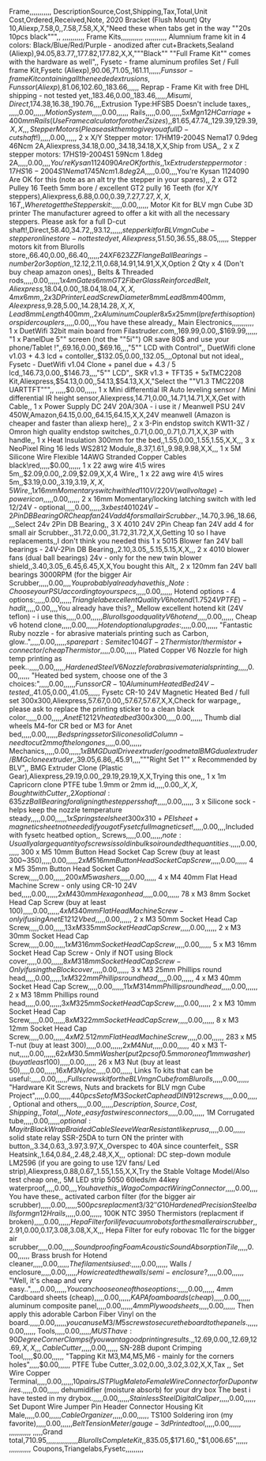 




Frame,,,,,,,,,,,
DescriptionSource,Cost,Shipping,Tax,Total,Unit Cost,Ordered,Received,Note,
2020 Bracket (Flush Mount) Qty 10,Aliexp,7.58,0,,7.58,7.58,X,X,"Need these when tabs get in the way ""20s 10pcs black""",,
,,,,,,,,,,,
Frame Kits,,,,,,,,,,,
,,,,,,,,,,,
Alumnium frame kit in 4 colors: Black/Blue/Red/Purple - anodized after cut+Brackets,Sealand (Aliexp),$94.05,$83.77,,$177.82,$177.82,X,X,"""Black"" ""Full Frame Kit"" comes with the hardware as well",,
Fysetc - frame aluminum profiles Set / Full frame Kit,Fysetc (Aliexp),$90.06,$71.05,,$161.11,,,,,,
Funssor - frame Kit containing all the needed extrusions,Funssor (Aliexp),$81.06,$102.60,,$183.66,,,,,,
Reprap - Frame Kit with free DHL shipping - not tested yet,,$183.46,$0.00,,$183.46,,,,,,
Misumi,Direct,$174.38,$16.38,,$190.76,,,,Extrusion Type:HFSB5 Doesn't include taxes,,
,,,,,$0.00,,,,,,
Motion System,,,,,$0.00,,,,,,
Rails,,,,,$0.00,,,,,,
5 x Mgn12H Carriage + 400mm Rails (Use Frame calculator for other Z sizes),,$81.65,$47.74,,$129.39,$129.39,X,X,,,
Stepper Motors (Please ask them to give you a full D-cut shaft!),,,,,$0.00,,,,,,
2 x X/Y Stepper motor: 17HM19-2004S Nema17 0.9deg 46Ncm 2A,Aliexpress,$34.18,$0.00,,$34.18,$34.18,X,X,Ship from USA,,
2 x Z stepper motors: 17HS19-2004S1 59Ncm 1.8deg 2A,,,,,$0.00,,,,You're Kysan 1124090 Are OK for this,,
1 x Extruder stepper motor: 17HS16-2004S1 Nema17 45Ncm 1.8deg 2A,,,,,$0.00,,,,You're Kysan 1124090 Are OK for this (note as an alt try the stepper in your spares),,
2 x GT2 Pulley 16 Teeth 5mm bore / excellent GT2 pully 16 Teeth (for X/Y steppers),Aliexpress,$6.88,$0.00,$0.39,$7.27,$7.27,X,X,16T,,
Where to get the Steppers kit:,,,,,$0.00,,,,,,
Motor Kit for BLV mgn Cube 3D printer The manufacturer agreed to offer a kit with all the necessary steppers. Please ask for a full D-cut shaft!,Direct,$58.40,$34.72,,$93.12,,,,,,
stepper kit for BLV mgn Cube - stepperonline store - not tested yet,Aliexpress,$51.50,$36.55,,$88.05,,,,,,
Stepper motors kit from Blurolls store,,$66.40,$0.00,,$66.40,,,,,,
24 X F623 ZZ Flange Ball Bearings - number 2 or 3 option,,$12.12,$2.11,$0.68,$14.91,$14.91,X,X,Option 2 Qty x 4 (Don't buy cheap amazon ones),,
Belts & Threaded rods,,,,,$0.00,,,,,,
1 x 4m Gates 6mm GT2 Fiber Glass Reinforced Belt,Aliexpress,$18.04,$0.00,,$18.04,$18.04,X,X,4m x 6mm,,
2 x 3D Printer Lead Screw Diameter 8mm Lead8mm 400mm,Aleexpress,$9.28,$5.00,,$14.28,$14.28,X,X,Lead 8mm Length 400mm,,
2 x Aluminum Coupler 8x5x25mm (I prefer this option) or spider couplers,,,,,$0.00,,,,You have these already,,
Main Electronics,,,,,,,,,,,
1 x DuetWifi 32bit main board from Filastruder.com,,$169.99,$0.00,,$169.99,,,,,,
"1 x PanelDue 5"" screen (not the ""5i"") OR save 80$ and use your phone/Tablet !",,$69.16,$0.00,,$69.16,,,,"5"" LCD with Control",,
DuetWifi clone v1.03 + 4.3 lcd + contoller,,$132.05,$0.00,,$132.05,,,,Optonal but not ideal,,
Fysetc - DuetWifi v1.04 Clone + panel due + 4.3 / 5 lcd,,$146.73,$0.00,,$146.73,,,,"5"" LCD",,
SKR v1.3 + TFT35 + 5xTMC2208 Kit,Aliexpress,$54.13,$0.00,,$54.13,$54.13,X,X,"Select the ""V1.3 TMC2208 UARTTFT""",,
,,,,,$0.00,,,,,,
1 x Mini differential IR Auto leveling sensor / Mini differential IR height sensor,Aliexpress,$14.71,$0.00,,$14.71,$14.71,X,X,Get with Cable,,
1 x Power Supply DC 24V 20A/30A - i use it / Meanwell PSU 24V 450W,Amazon,$64.15,$0.00,,$64.15,$64.15,X,X,24V meanwell (Amazon is cheaper and faster than aliexp here),,
2 x 3-Pin endstop switch KW11-3Z / Omron high quality endstop switches,,$0.71,$0.00,,$0.71,$0.71,X,X,3P with handle,,
1 x Heat Insulation 300mm for the bed,,$1.55,$0.00,,$1.55,$1.55,X,X,,,
3 x NeoPixel Ring 16 leds WS2812 Module,,$8.37,$1.61,,$9.98,$9.98,X,X,,,
1 x 5M Silicone Wire Flexible 14AWG Stranded Copper Cables black\red,,,,,$0.00,,,,,,
1 x 22 awg wire 4\5 wires 5m,,$2.09,$0.00,,$2.09,$2.09,X,X,4 Wire,,
1 x 22 awg wire 4\5 wires 5m,,$3.19,$0.00,,$3.19,$3.19,X,X,5 Wire,,
1 x 16mm Momentary switch with led 110V/220V (wall voltage)- power icon,,,,,$0.00,,,,,,
2 x 16mm Momentary/locking latching switch with led 12/24V - optional,,,,,$0.00,,,,,,
3 x best 4010 24V-2Pin DB Bearing OR Cheap fan 24V add 4 for small air Scrubber.,,$14.70,$3.96,,$18.66,,,,Select 24v 2Pin DB Bearing,,
3 X 4010 24V 2Pin Cheap fan 24V add 4 for small air Scrubber.,,$31.72,$0.00,,$31.72,$31.72,X,X,Getting 10 so I have replacements,,I don't think you needed this
1 x 5015 Blower fan 24V ball bearings - 24V-2Pin DB Bearing,,$2.10,$3.05,,$5.15,$5.15,X,X,,,
2 x 4010 blower fans (dual ball bearings) 24v - only for the new twin blower shield,,$3.40,$3.05,,$6.45,$6.45,X,X,You bought this Alt,,
2 x 120mm fan 24V ball bearings 3000RPM (for the bigger Air Scrubber,,,,,$0.00,,,,You probably already have this,,
Note: Choose your PSU according to your specs,,,,,$0.00,,,,,,
Hotend options - 4 options:,,,,,$0.00,,,,,,
Trianglelab excellent Quality V6 hotend (1.75 24V PTFE) - had it,,,,,$0.00,,,,You already have this?,,
Mellow excellent hotend kit (24V teflon) - i use this,,,,,$0.00,,,,,,
Blurolls good quality V6 hotend,,,,,$0.00,,,,,,
Cheap v6 hotend clone,,,,,$0.00,,,,,,
Hotend optional upgrades:,,,,,$0.00,,,,,,
"Fantastic Ruby nozzle - for abrasive materials printing such as Carbon, glow..",,,,,$0.00,,,,,,
spare part: Semitec 104GT-2 Thermistor / thermistor + connector / cheap Thermistor,,,,,$0.00,,,,,,
Plated Copper V6 Nozzle for high temp printing as peek..,,,,,$0.00,,,,,,
Hardened Steel V6 Nozzle for abrasive materials printing,,,,,$0.00,,,,,,
"Heated bed system, choose one of the 3 choices:",,,,,$0.00,,,,,,
Funssor CR-10 Aluminum Heated Bed 24V - tested,,$41.05,$0.00,,$41.05,,,,,,
Fysetc CR-10 24V Magnetic Heated Bed / full set 300x300,Aliexpress,$57.67,$0.00,,$57.67,$57.67,X,X,Check for warpage,,
please ask to replace the printing sticker to a clean black color.,,,,,$0.00,,,,,,
Anet E12 12V heated bed 300x300,,,,,$0.00,,,,,,
Thumb dial wheels M4-for CR bed or M3 for Anet bed,,,,,$0.00,,,,,,
Bed springs set or Silicone solid Column-need to cut 2mm of the long ones,,,,,$0.00,,,,,,
Mechanics,,,,,$0.00,,,,,,
1 x BMG Dual Drive extruder / good metal BMG dual extruder / BMG clone extruder,,$39.05,$6.86,,$45.91,,,,"""Right Set 1"" x Recommended by BLV",,
BMG Extruder Clone (Plastic Gear),Aliexpress,$29.19,$0.00,,$29.19,$29.19,X,X,Trying this one,,
1 x 1m Capricorn clone PTFE tube 1.9mm or 2mm id,,,,,$0.00,,X,X,Bought with Cutter,,
2 X optional: 635zz Ball Bearing for aligning the steppers shaft,,,,,$0.00,,,,,,
3 x Silicone sock - helps keep the nozzle temperature steady,,,,,$0.00,,,,,,
1 x Spring steel sheet 300x310+PEI sheet+magnetic sheet not needed if you got Fysetc full magnetic set!,,,,,$0.00,,,,Included with fysetc heatbed option,,
Screws,,,,,$0.00,,,,,,
note: Usually a large quantity of screws is sold in bulk so i rounded the quantities.,,,,,$0.00,,,,,,
300 x M5 10mm Button Head Socket Cap Screw (buy at least 300~350),,,,,$0.00,,,,,,
2 x M5 16mm Button Head Socket Cap Screw,,,,,$0.00,,,,,,
4 x M5 35mm Button Head Socket Cap Screw,,,,,$0.00,,,,,,
200 x M5 washers,,,,,$0.00,,,,,,
4 x M4 40mm Flat Head Machine Screw - only using CR-10 24V bed,,,,,$0.00,,,,,,
2 x M4 30mm Hexagon head,,,,,$0.00,,,,,,
78 x M3 8mm Socket Head Cap Screw (buy at least 100),,,,,$0.00,,,,,,
4 x M3 40mm Flat Head Machine Screw - only if using Anet E12 12V bed,,,,,$0.00,,,,,,
2 x M3 50mm Socket Head Cap Screw,,,,,$0.00,,,,,,
13 x M3 35mm Socket Head Cap Screw,,,,,$0.00,,,,,,
2 x M3 30mm Socket Head Cap Screw,,,,,$0.00,,,,,,
1 x M3 16mm Socket Head Cap Screw,,,,,$0.00,,,,,,
5 x M3 16mm Socket Head Cap Screw - Only if NOT using Block cover,,,,,$0.00,,,,,,
8 x M3 18mm Socket Head Cap Screw - Only if using the Block cover,,,,,$0.00,,,,,,
3 x M3 25mm Phillips round head,,,,,$0.00,,,,,,
1 x M3 22mm Phillips round head,,,,,$0.00,,,,,,
4 x M3 40mm Socket Head Cap Screw,,,,,$0.00,,,,,,
11 x M3 14mm Phillips round head,,,,,$0.00,,,,,,
2 x M3 18mm Phillips round head,,,,,$0.00,,,,,,
3 x M3 25mm Socket Head Cap Screw,,,,,$0.00,,,,,,
2 x M3 10mm Socket Head Cap Screw,,,,,$0.00,,,,,,
8 x M3 22mm Socket Head Cap Screw,,,,,$0.00,,,,,,
8 x M3 12mm Socket Head Cap Screw,,,,,$0.00,,,,,,
4 x M2.5 12mm Flat Head Machine Screw,,,,,$0.00,,,,,,
283 x M5 T-nut (buy at least 300),,,,,$0.00,,,,,,
2 x M4 Nut,,,,,$0.00,,,,,,
40 x M3 T-nut,,,,,$0.00,,,,,,
62 x M3 0.5mm Washer (put 2pcs of 0.5mm or one of 1mm washer) (buy at least 100),,,,,$0.00,,,,,,
26 x M3 Nut (buy at least 50),,,,,$0.00,,,,,,
16 x M3 Nyloc,,,,,$0.00,,,,,,
Links To kits that can be useful:,,,,,$0.00,,,,,,
Full screws kit for the BLV mgn Cube from Blurolls,,,,,$0.00,,,,,,
"Hardware Kit Screws, Nuts and brackets for BLV mgn Cube Project",,,,,$0.00,,,,,,
440pcs Set of M3 Socket Cap head DIN912 screws,,,,,$0.00,,,,,,
Optional and others,,,,,$0.00,,,,,,
Description,Source,Cost,Shipping,,Total,,,,Note,,
easy fast wires connectors,,,,,$0.00,,,,,,
1M Corrugated tube,,,,,$0.00,,,,,,
optional: Mayitr Black Wrap Braided Cable Sleeve Wear Resistant like prusa,,,,,$0.00,,,,,,
solid state relay SSR-25DA to turn ON the printer with button,,$3.34,$0.63,,$3.97,$3.97,X,,Overspec to 40A since counterfeit,,
SSR Heatsink,,$1.64,$0.84,,$2.48,$2.48,X,X,,,
optional: DC step-down module LM2596 (if you are going to use 12V fans/ Led strip),Aliexpress,$0.88,$0.67,,$1.55,$1.55,X,X,Try the Stable Voltage Model/Also test cheap one,,
5M LED strip 5050 60leds/m 44key waterproof,,,,,$0.00,,,,You have this,,
Wago Compact Wiring Connector,,,,,$0.00,,,,You have these,,
activated carbon filter (for the bigger air scrubber),,,,,$0.00,,,,,,
500pcs replacment 3/32'' G10 Hardened Precision Steel balls for mgn12H rails,,,,,$0.00,,,,,,
100K NTC 3950 Thermistors (replacment if broken),,,,,$0.00,,,,,,
Hepa Filter for ilife vacuum robots for the smaller air scrubber,,$2.91,$0.00,$0.17,$3.08,$3.08,X,X,,,
Hepa Filter for eufy robovac 11c for the bigger air scrubber,,,,,$0.00,,,,,,
Soundproofing Foam Acoustic Sound Absorption Tile,,,,,$0.00,,,,,,
Brass brush for Hotend cleaner,,,,,$0.00,,,,,,
The filaments i used :,,,,,$0.00,,,,,,
Walls / enclosure,,,,,$0.00,,,,,,
How i created the walls / semi-enclosure?,,,,,$0.00,,,,,,
"Well, it's cheap and very easy..",,,,,$0.00,,,,,,
You can choose one of those options:,,,,,$0.00,,,,,,
4mm Cardboard sheets (cheap),,,,,$0.00,,,,,,
KAPA foam boards (cheap),,,,,$0.00,,,,,,
aluminum composite panel,,,,,$0.00,,,,,,
4mm Plywood sheets,,,,,$0.00,,,,,,
Then apply this adorable Carbon Fiber Vinyl on the board.,,,,,$0.00,,,,,,
you can use M3/M5 screws to secure the board to the panels.,,,,,$0.00,,,,,,
Tools,,,,,$0.00,,,,,,
MUST have: 90 Degree Corner Clamps if you want a good printing results.,,$12.69,$0.00,,$12.69,$12.69,X,X,,,
Cable Cutter,,,,,$0.00,,,,,,
SN-28B dupont Crimping Tool,,,,,$0.00,,,,,,
"Tapping Kit M3,M4,M5,M6 - mainly for the corners holes",,,,,$0.00,,,,,,
PTFE Tube Cutter,,$3.02,$0.00,,$3.02,$3.02,X,X,Tax ,,
Set Wire Copper Terminal,,,,,$0.00,,,,,,
10 pairs JST Plug Male to Female Wire Connector for Dupont wires.,,,,,$0.00,,,,,,
dehumidifier (moisture absorb) for your dry box The best i have tested in my drybox.,,,,,$0.00,,,,,,
Stainless Steel Digital Caliper,,,,,$0.00,,,,,,
Set Dupont Wire Jumper Pin Header Connector Housing Kit Male,,,,,$0.00,,,,,,
Cable Organizer,,,,,$0.00,,,,,,
TS100 Soldering iron (my favorite),,,,,$0.00,,,,,,
Belt Tension Meter/gauge - 3d Printed tool,,,,,$0.00,,,,,,
,,,,,,,,,,,
,,,,,Grand total,$710.95,,,,,
,,,,,,,,,,,
Blurolls Complete Kit,,$835.05,$171.60,,"$1,006.65",,,,,,
,,,,,,,,,,,
Coupons,Triangelabs,Fysetc,,,,,,,,,
<!--stackedit_data:
eyJoaXN0b3J5IjpbNzY4ODc5NjgzXX0=
-->